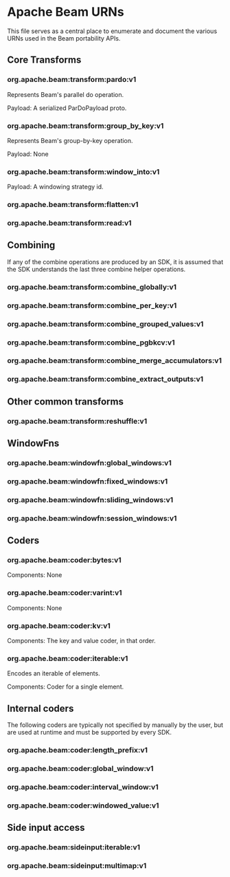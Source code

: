 # Apache Beam URNs

This file serves as a central place to enumerate and document the various
URNs used in the Beam portability APIs.


## Core Transforms

### org.apache.beam:transform:pardo:v1

Represents Beam's parallel do operation.

Payload: A serialized ParDoPayload proto.

### org.apache.beam:transform:group_by_key:v1

Represents Beam's group-by-key operation.

Payload: None

### org.apache.beam:transform:window_into:v1

Payload: A windowing strategy id.

### org.apache.beam:transform:flatten:v1

### org.apache.beam:transform:read:v1


## Combining

If any of the combine operations are produced by an SDK, it is assumed that
the SDK understands the last three combine helper operations.

### org.apache.beam:transform:combine_globally:v1

### org.apache.beam:transform:combine_per_key:v1

### org.apache.beam:transform:combine_grouped_values:v1

### org.apache.beam:transform:combine_pgbkcv:v1

### org.apache.beam:transform:combine_merge_accumulators:v1

### org.apache.beam:transform:combine_extract_outputs:v1


## Other common transforms

### org.apache.beam:transform:reshuffle:v1


## WindowFns

### org.apache.beam:windowfn:global_windows:v1

### org.apache.beam:windowfn:fixed_windows:v1

### org.apache.beam:windowfn:sliding_windows:v1

### org.apache.beam:windowfn:session_windows:v1


## Coders

###  org.apache.beam:coder:bytes:v1

Components: None

###  org.apache.beam:coder:varint:v1

Components: None

###  org.apache.beam:coder:kv:v1

Components: The key and value coder, in that order.

###  org.apache.beam:coder:iterable:v1

Encodes an iterable of elements.

Components: Coder for a single element.

## Internal coders

The following coders are typically not specified by manually by the user,
but are used at runtime and must be supported by every SDK.

###  org.apache.beam:coder:length_prefix:v1

###  org.apache.beam:coder:global_window:v1

###  org.apache.beam:coder:interval_window:v1

###  org.apache.beam:coder:windowed_value:v1


## Side input access

### org.apache.beam:sideinput:iterable:v1

### org.apache.beam:sideinput:multimap:v1

